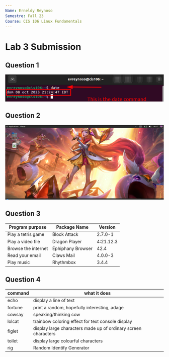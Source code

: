 ```yaml
---
Name: Erneldy Reynoso
Semestre: Fall 23
Course: CIS 106 Linux Fundamentals
---
```


# Lab 3 Submission

## Question 1 

![q1.1](q1.1.png)

## Question 2 

![q2.1](q2.1.png)

## Question 3 

| Program purpose     | Package Name      | Version   |
| ------------------- | ----------------- | --------- |
| Play a tetris game  | Block Attack      | 2.7.0-1   |
| Play a video file   | Dragon Player     | 4:21.12.3 |
| Browse the internet | Ephiphany Browser | 42.4      |
| Read your email     | Claws Mail        | 4.0.0-3   |
| Play music          | Rhythmbox         | 3.4.4     |

## Question 4

| command | what it does                                                   |
| ------- | -------------------------------------------------------------- |
| echo    | display a line of text                                         |
| fortune | print a random, hopefully interesting, adage                   |
| cowsay  | speaking/thinking cow                                          |
| lolcat  | trainbow coloring effect for text console display              |
| figlet  | display large characters made up of ordinary screen characters |
| toilet  | display large colourful characters                             |
| rig     | Random Identify Generator                                      |